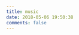 ```yaml
---
title: music
date: 2018-05-06 19:50:38
comments: false
---
```


<div class="aplayer" data-id="113605" data-server="kugou" data-type="playlist" data-autoplay="true"></div>